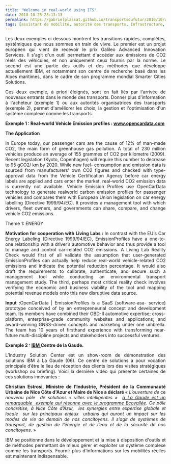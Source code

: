 ```yaml
---
title: "Welcome in real-world using ITS"
date: 2010-10-25 23:13:13
permalink: https://gabrielplassat.github.io/transportsdufutur/2010/10/welcome-in-real-world-using-its.html
tags: [assistant de mobilité, autorité des transports, Infrastructure, internet, partage de données, Service de mobilité]
---
```


<p style="text-align: justify">Les deux exemples ci dessous montrent les transitions rapides, complètes, systémiques que nous sommes en train de vivre. Le premier est un projet européen qui vient de recevoir le prix Galileo Advanced Innovation Services. Il s'agit d'un outil permettant d'accéder aux émissions de CO2 réels des véhicules, et non uniquement ceux fournis par la norme. Le second est une partie des outils et des méthodes que développe actuellement IBM, et notamment son centre de recherche basé dans les Alpes maritimes, dans le cadre de son programme mondial Smarter Cities Solutions.</p> <p style="text-align: justify">Ces deux exemple, à priori éloignés, sont en fait liés par l'arrivée de nouveaux entrants dans le monde des transports. Donner plus d'information à l'acheteur (exemple 1) ou aux autorités organisatrices des transports (exemple 2), permet d'améliorer les choix, la gestion et l'optimisation d'un système complexe comme les transports. </p>  <!--more-->   <p style="text-align: justify"><strong>Exemple 1 : Real-world Vehicle Emission profiles : <a href="http://www.opencardata.com">www.opencardata.com</a></strong></p> <p style="text-align: justify"><strong>The Application</strong></p> <p style="text-align: justify">In Europe today, our passenger cars are the cause of 12% of man-made CO2, the main form of greenhouse gas pollution. A total of 230 million vehicles produce an average of 155 grammes of CO2 per kilometre (2009). Recent legislation (Kyoto, Copenhagen) will require this number to decrease to 95 gCO2/ km by 2020. While new fuel- consumption and emission data is sourced from manufacturers’ own CO2 figures and checked with type-approval data from the Vehicle Certification Agency before car energy labels are applied and cars enter the market, real-world CO2 emission data is currently not available. Vehicle Emission Profiles use OpenCarData technology to generate realworld carbon emission profiles for passenger vehicles and compares them with European Union legislation on car energy labelling (Directive 1999/94/EC). It provides a management tool with which drivers, fleet owners, and governments can share, compare, and change vehicle CO2 emissions.</p> <p style="text-align: justify">Theme 1: ENERGY</p> <p style="text-align: justify"><strong>Motivation for cooperation with Living Labs : </strong>In contrast with the EU‘s Car Energy Labeling (Directive 1999/94/EC), EmissionProfiles have a one-to-one relationship with a driver’s automotive behavior and thus provide a tool to manage and control car-related CO2 emissions. A Living Lab Reality Check would first of all validate the assumption that user-generated EmissionProfiles can actually help reduce real-world vehicle-related CO2 emissions and indicate the potential reduction percentage. It would also draft the requirements to calibrate, authenticate, and secure such a management tool while conducting an environmental transport management study. The third, perhaps most critical reality check involves verifying the economic and business viability of the tool and mapping potential revenue models onto this new disruptive data source.</p> <p style="text-align: justify"><strong>Input :</strong>OpenCarData | EmissionProfiles is a SaaS (software-asa- service) prototype conceived of by an entrepreneurial concept and development team. Its members have combined their OBD-II automotive expertise; cross-platform, enterprise-grade community websites and applications; and award-winning GNSS-driven concepts and marketing under one umbrella. The team has 10 years of firsthand experience with transforming near-future multi-discipline projects and stakeholders into successful ventures.</p> <p><strong>Exemple 2 : <a href="http://twitter.com/#!/ibmforumlagaude" target="_self">IBM </a>Centre de la Gaude.</strong></p> <p style="text-align: justify">L’Industry Solution Center est un show-room de démonstration des solutions IBM à La Gaude (06). Ce centre de solutions a pour vocation principale d’être le lieu de réception des clients lors des visites stratégiques (workshop ou briefing). Voici la dernière vidéo qui présente certaines de ces solutions innovantes :</p> <p>        </p> <p style="text-align: justify"><strong>Christian Estrosi, Ministre de l’Industrie, Président de la Communauté Urbaine de Nice Côte d'Azur et Maire de Nice a déclaré </strong>« <em>L’ouverture de</em> ce <em>nouveau pôle  de solutions « villes intelligentes »  <a href="http://investincotedazur.com/fr/eco-vallee/index.php">à La Gaude est un remarquable  exemple qui résonne avec le programme Ecovallée</a>. Ce pôle concrétise, à Nice Côte d’Azur,  les synergies entre expertise globale et locale  sur les principaux enjeux  urbains qui auront un impact sur les modes de vie de demain de nos concitoyens.</em> <em>Il s’agit de systèmes de transport, de gestion de l’énergie et de l’eau et de la sécurité de nos concitoyens</em>. »</p> <p style="text-align: justify">IBM se positionne dans le développement et la mise à disposition d'outils et de méthodes permettant de mieux gérer et exploiter un système complexe comme les transports. Fournir plus d'informations sur les mobilités réelles est maintenant indispensable.</p>
